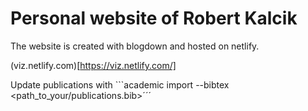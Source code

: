 # Personal website of Robert Kalcik

The website is created with blogdown and hosted on netlify.

(viz.netlify.com)[https://viz.netlify.com/]

Update publications with ```academic import --bibtex <path_to_your/publications.bib>´´´

